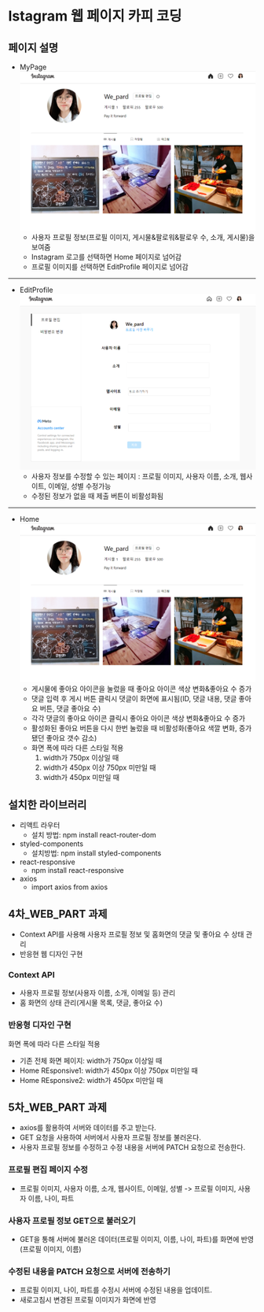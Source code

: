 # Istagram 웹 페이지 카피 코딩

## 페이지 설명

+ MyPage
![mypage](https://github.com/2nd-PARD-WEB-PART/Leeyouhyeon/blob/main/instagram_homework_leeyouhyeon/mypage.png)
    + 사용자 프로필 정보(프로필 이미지, 게시물&팔로워&팔로우 수, 소개, 게시물)을 보여줌
    + Instagram 로고를 선택하면 Home 페이지로 넘어감
    + 프로필 이미지를 선택하면 EditProfile 페이지로 넘어감
---
+ EditProfile
![editProfile](https://github.com/2nd-PARD-WEB-PART/Leeyouhyeon/blob/main/instagram_homework_leeyouhyeon/edit.png)
    + 사용자 정보를 수정할 수 있는 페이지 : 프로필 이미지, 사용자 이름, 소개, 웹사이트, 이메일, 성별 수정가능
    + 수정된 정보가 없을 때 제출 버튼이 비활성화됨
---
+ Home
![home](https://github.com/2nd-PARD-WEB-PART/Leeyouhyeon/blob/main/instagram_homework_leeyouhyeon/mypage.png)
    + 게시물에 좋아요 아이콘을 눌렀을 때 좋아요 아이콘 색상 변화&좋아요 수 증가
    + 댓글 입력 후 게시 버튼 클릭시 댓글이 화면에 표시됨(ID, 댓글 내용, 댓글 좋아요 버튼, 댓글 좋아요 수)
    + 각각 댓글의 좋아요 아이콘 클릭시 좋아요 아이콘 색상 변화&좋아요 수 증가
    + 활성화된 좋아요 버튼을 다시 한번 눌렀을 때 비활성화(좋아요 색깔 변화, 증가됐던 좋아요 갯수 감소)
    + 화면 폭에 따라 다른 스타일 적용
        1. width가 750px 이상일 때
        2. width가 450px 이상 750px 미만일 때
        3. width가 450px 미만일 때 

## 설치한 라이브러리

+ 리액트 라우터 
    + 설치 방법: npm install react-router-dom
+ styled-components
    + 설치방법: npm install styled-components
+ react-responsive
    + npm install react-responsive
+ axios
    + import axios from axios

## 4차_WEB_PART 과제

+ Context API를 사용해 사용자 프로필 정보 및 홈화면의 댓글 및 좋아요 수 상태 관리
+ 반응현 웹 디자인 구현

### Context API
+ 사용자 프로필 정보(사용자 이름, 소개, 이메일 등) 관리
+ 홈 화면의 상태 관리(게시물 목록, 댓글, 좋아요 수)

### 반응형 디자인 구현
화면 폭에 따라 다른 스타일 적용 
+ 기존 전체 화면 페이지: width가 750px 이상일 때
+ Home REsponsive1: width가 450px 이상 750px 미만일 때
+ Home REsponsive2: width가 450px 미만일 때

## 5차_WEB_PART 과제
+ axios를 활용하여 서버와 데이터를 주고 받는다.
+ GET 요청을 사용하여 서버에서 사용자 프로필 정보를 불러온다.
+ 사용자 프로필 정보를 수정하고 수정 내용을 서버에 PATCH 요청으로 전송한다.

### 프로필 편집 페이지 수정
+ 프로필 이미지, 사용자 이름, 소개, 웹사이트, 이메일, 성별 -> 프로필 이미지, 사용자 이름, 나이, 파트

### 사용자 프로필 정보 GET으로 불러오기
+ GET을 통해 서버에 불러온 데이터(프로필 이미지, 이름, 나이, 파트)를 화면에 반영(프로필 이미지, 이름)

### 수정된 내용을 PATCH 요청으로 서버에 전송하기 
+ 프로필 이미지, 나이, 파트를 수정시 서버에 수정된 내용을 업데이트.
+ 새로고침시 변경된 프로필 이미지가 화면에 반영
